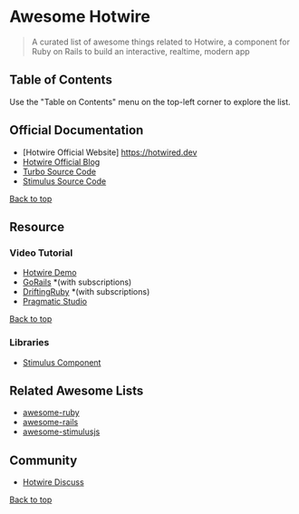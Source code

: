 # Awesome Hotwire

> A curated list of awesome things related to Hotwire, a component for Ruby on Rails to build an interactive, realtime, modern app

## Table of Contents

Use the "Table on Contents" menu on the top-left corner to explore the list.

## Official Documentation

- [Hotwire Official Website] https://hotwired.dev
- [Hotwire Official Blog](https://world.hey.com/hotwired)
- [Turbo Source Code](https://github.com/hotwired/turbo)
- [Stimulus Source Code](https://github.com/hotwired/stimulus)

[Back to top][link_toc]

## Resource

### Video Tutorial
- [Hotwire Demo](https://www.youtube.com/watch?v=eKY-QES1XQQ)
- [GoRails](https://gorails.com/series/hotwire-rails) *(with subscriptions)
- [DriftingRuby](https://www.driftingruby.com/episodes?query%5Bname%5D=&tag=hotwire) *(with subscriptions)
- [Pragmatic Studio](https://pragmaticstudio.com/courses/hotwire-rails)

[Back to top][link_toc]

### Libraries
- [Stimulus Component](https://stimulus-components.netlify.app/)

## Related Awesome Lists
- [awesome-ruby](https://github.com/gramantin/awesome-ruby)
- [awesome-rails](https://github.com/gramantin/awesome-rails)
- [awesome-stimulusjs](https://github.com/skatkov/awesome-stimulusjs)

## Community
- [Hotwire Discuss](https://discuss.hotwired.dev)

[Back to top][link_toc]


[link_toc]: #table-of-contents

